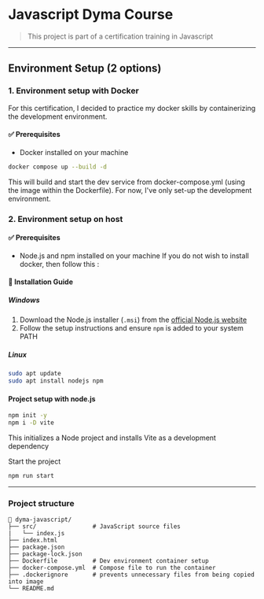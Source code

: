 # Javascript Dyma Course
> This project is part of a certification training in Javascript

___
## Environment Setup (2 options)
### 1. Environment setup with Docker
For this certification, I decided to practice my docker skills by containerizing the development environment.
#### ✅ Prerequisites
- Docker installed on your machine
```bash
docker compose up --build -d
```
This will build and start the dev service from docker-compose.yml (using the image within the Dockerfile).
For now, I've only set-up the development environment.
### 2. Environment setup on host
#### ✅ Prerequisites
- Node.js and npm installed on your machine
If you do not wish to install docker, then follow this :

#### 🧰 Installation Guide

##### Windows

1. Download the Node.js installer (`.msi`) from the [official Node.js website](https://nodejs.org/)
2. Follow the setup instructions and ensure `npm` is added to your system PATH

##### Linux

```bash
sudo apt update
sudo apt install nodejs npm
```

#### Project setup with node.js
```bash
npm init -y
npm i -D vite
```
This initializes a Node project and installs Vite as a development dependency

Start the project
```bash
npm run start
```
___

### Project structure
```
📁 dyma-javascript/
├── src/                # JavaScript source files
|   └── index.js
├── index.html 
├── package.json
├── package-lock.json
├── Dockerfile          # Dev environment container setup
├── docker-compose.yml  # Compose file to run the container
├── .dockerignore       # prevents unnecessary files from being copied into image
└── README.md
```